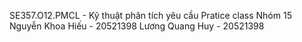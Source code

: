 SE357.O12.PMCL - Kỹ thuật phân tích yêu cầu
Pratice class
Nhóm 15
Nguyễn Khoa Hiếu - 20521398
Lương Quang Huy - 20521398